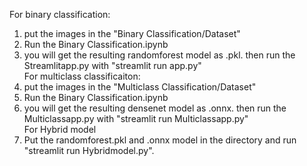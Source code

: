 For binary classification: 
  1. put the images in the "Binary Classification/Dataset"
  2. Run the Binary Classification.ipynb
  3. you will get the resulting randomforest model as .pkl. then run the Streamlitapp.py with "streamlit run app.py"<br>
For multiclass classificaiton:<br>
  1. put the images in the "Multiclass Classification/Dataset"
  2. Run the Binary Classification.ipynb
  3. you will get the resulting densenet model as .onnx. then run the Multiclassapp.py with "streamlit run Multiclassapp.py"<br>
For Hybrid model<br>
  1. Put the randomforest.pkl and .onnx model in the directory and run "streamlit run Hybridmodel.py".
